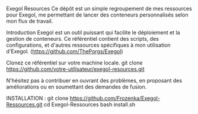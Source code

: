 Exegol Resources
Ce dépôt est un simple regroupement de mes ressources pour Exegol, me permettant de lancer des conteneurs personnalisés selon mon flux de travail.

Introduction
Exegol est un outil puissant qui facilite le déploiement et la gestion de conteneurs. Ce référentiel contient des scripts, des configurations, et d'autres ressources spécifiques à mon utilisation d'Exegol.
(https://github.com/ThePorgs/Exegol)

Clonez ce référentiel sur votre machine locale.
git clone https://github.com/votre-utilisateur/exegol-resources.git


N'hésitez pas à contribuer en ouvrant des problèmes, en proposant des améliorations ou en soumettant des demandes de fusion.

INSTALLATION :
git clone https://github.com/Frozenka/Exegol-Ressources.git
cd Exegol-Ressources
bash install.sh
